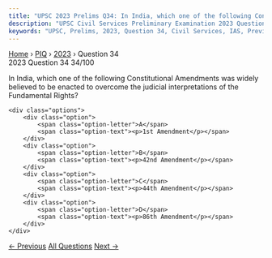 ```yaml
---
title: "UPSC 2023 Prelims Q34: In India, which one of the following Constitutional Amendmen..."
description: "UPSC Civil Services Preliminary Examination 2023 Question 34 with options and answer"
keywords: "UPSC, Prelims, 2023, Question 34, Civil Services, IAS, Previous Year Questions"
---
```


<nav class="breadcrumb">
    <a href="../../">Home</a>
    <span>›</span>
    <a href="../">PIQ</a>
    <span>›</span>
    <a href="./">2023</a>
    <span>›</span>
    <span>Question 34</span>
</nav>

<div class="question-header">
    <div class="question-meta">
        <span class="year-badge">2023</span>
        <span class="question-number">Question 34</span>
        <span class="progress">34/100</span>
    </div>
    <div class="progress-bar">
        <div class="progress-fill" style="width: 34.0%"></div>
    </div>
</div>

<div class="question-content">
    <div class="question-text">
        <p>In India, which one of the following Constitutional Amendments was widely believed to be enacted to overcome the judicial interpretations of the Fundamental Rights?</p>
    </div>
    
    <div class="options">
        <div class="option">
            <span class="option-letter">A</span>
            <span class="option-text"><p>1st Amendment</p></span>
        </div>
        <div class="option">
            <span class="option-letter">B</span>
            <span class="option-text"><p>42nd Amendment</p></span>
        </div>
        <div class="option">
            <span class="option-letter">C</span>
            <span class="option-text"><p>44th Amendment</p></span>
        </div>
        <div class="option">
            <span class="option-letter">D</span>
            <span class="option-text"><p>86th Amendment</p></span>
        </div>
    </div>
</div>

<div class="question-nav">
    <a href="../q033-which-one-of-the-following-statements-best-reflect/" class="nav-btn prev">← Previous</a>
    <a href="../" class="nav-btn center">All Questions</a>
    <a href="../q035-consider-the-following-organizationsbodies-in-indi/" class="nav-btn next">Next →</a>
</div>

